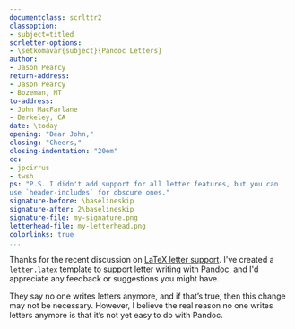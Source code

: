 ```yaml
---
documentclass: scrlttr2
classoption:
- subject=titled
scrletter-options:
- \setkomavar{subject}{Pandoc Letters}
author:
- Jason Pearcy
return-address: 
- Jason Pearcy
- Bozeman, MT
to-address:
- John MacFarlane
- Berkeley, CA
date: \today
opening: "Dear John,"
closing: "Cheers,"
closing-indentation: "20em"
cc:
- jpcirrus
- twsh
ps: "P.S. I didn't add support for all letter features, but you can
use `header-includes` for obscure ones."
signature-before: \baselineskip
signature-after: 2\baselineskip
signature-file: my-signature.png
letterhead-file: my-letterhead.png
colorlinks: true
...
```


Thanks for the recent discussion on
[LaTeX letter support](https://github.com/jgm/pandoc/discussions/10203).
I've created a `letter.latex` template to support letter writing with Pandoc,
and I'd appreciate any feedback or suggestions you might have.

They say no one writes letters anymore, and if that’s true, then this change
may not be necessary.  However, I believe the real reason no one writes letters
anymore is that it’s not yet easy to do with Pandoc.
